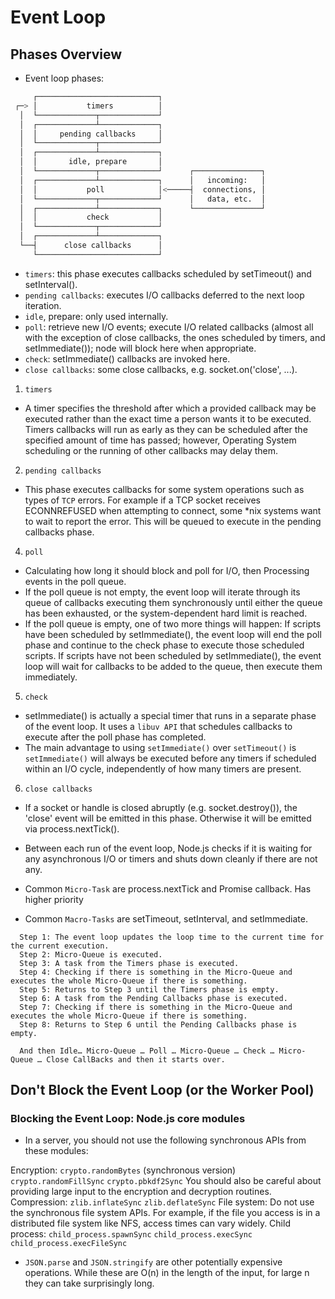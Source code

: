 # Event Loop

## Phases Overview

- Event loop phases:

```bash
     ┌───────────────────────────┐
 ┌─> │           timers          │
  │  └─────────────┬─────────────┘
  │  ┌─────────────┴─────────────┐
  │  │     pending callbacks     │
  │  └─────────────┬─────────────┘
  │  ┌─────────────┴─────────────┐
  │  │       idle, prepare       │
  │  └─────────────┬─────────────┘      ┌───────────────┐
  │  ┌─────────────┴─────────────┐      │   incoming:   │
  │  │           poll            │<─────┤  connections, │
  │  └─────────────┬─────────────┘      │   data, etc.  │
  │  ┌─────────────┴─────────────┐      └───────────────┘
  │  │           check           │
  │  └─────────────┬─────────────┘
  │  ┌─────────────┴─────────────┐
  └──┤      close callbacks      │
     └───────────────────────────┘
```

- `timers`: this phase executes callbacks scheduled by setTimeout() and setInterval().
- `pending callbacks`: executes I/O callbacks deferred to the next loop iteration.
- `idle`, prepare: only used internally.
- `poll`: retrieve new I/O events; execute I/O related callbacks (almost all with the exception of close callbacks,
  the ones scheduled by timers, and setImmediate()); node will block here when appropriate.
- `check`: setImmediate() callbacks are invoked here.
- `close callbacks`: some close callbacks, e.g. socket.on('close', ...).

1. `timers`

- A timer specifies the threshold after which a provided callback may be executed rather than the exact time a
  person wants it to be executed. Timers callbacks will run as early as they can be scheduled after the specified
  amount of time has passed; however, Operating System scheduling or the running of other callbacks may delay them.

2. `pending callbacks`

- This phase executes callbacks for some system operations such as types of `TCP` errors. For example if a TCP socket
  receives ECONNREFUSED when attempting to connect, some \*nix systems want to wait to report the error.
  This will be queued to execute in the pending callbacks phase.

4. `poll`

- Calculating how long it should block and poll for I/O, then Processing events in the poll queue.
- If the poll queue is not empty, the event loop will iterate through its queue of callbacks executing
  them synchronously until either the queue has been exhausted, or the system-dependent hard limit is reached.
- If the poll queue is empty, one of two more things will happen:
  If scripts have been scheduled by setImmediate(), the event loop will end the poll phase and continue to the check phase
  to execute those scheduled scripts. If scripts have not been scheduled by setImmediate(), the event loop will wait for
  callbacks to be added to the queue, then execute them immediately.

5. `check`

- setImmediate() is actually a special timer that runs in a separate phase of the event loop. It uses a `libuv API`
  that schedules callbacks to execute after the poll phase has completed.
- The main advantage to using `setImmediate()` over `setTimeout()` is `setImmediate()` will always be executed before any timers
  if scheduled within an I/O cycle, independently of how many timers are present.

6. `close callbacks`

- If a socket or handle is closed abruptly (e.g. socket.destroy()), the 'close' event will be emitted in this phase.
  Otherwise it will be emitted via process.nextTick().

- Between each run of the event loop, Node.js checks if it is waiting for any asynchronous I/O or timers and shuts
  down cleanly if there are not any.

- Common `Micro-Task` are process.nextTick and Promise callback. Has higher priority
- Common `Macro-Tasks` are setTimeout, setInterval, and setImmediate.

```
  Step 1: The event loop updates the loop time to the current time for the current execution.
  Step 2: Micro-Queue is executed.
  Step 3: A task from the Timers phase is executed.
  Step 4: Checking if there is something in the Micro-Queue and executes the whole Micro-Queue if there is something.
  Step 5: Returns to Step 3 until the Timers phase is empty.
  Step 6: A task from the Pending Callbacks phase is executed.
  Step 7: Checking if there is something in the Micro-Queue and executes the whole Micro-Queue if there is something.
  Step 8: Returns to Step 6 until the Pending Callbacks phase is empty.

  And then Idle… Micro-Queue … Poll … Micro-Queue … Check … Micro-Queue … Close CallBacks and then it starts over.
```

## Don't Block the Event Loop (or the Worker Pool)

### Blocking the Event Loop: Node.js core modules

- In a server, you should not use the following synchronous APIs from these modules:

Encryption:
`crypto.randomBytes` (synchronous version)
`crypto.randomFillSync`
`crypto.pbkdf2Sync`
You should also be careful about providing large input to the encryption and decryption routines.
Compression:
`zlib.inflateSync`
`zlib.deflateSync`
File system:
Do not use the synchronous file system APIs. For example, if the file you access is in a distributed file system like NFS, access times can vary widely.
Child process:
`child_process.spawnSync`
`child_process.execSync`
`child_process.execFileSync`

- `JSON.parse` and `JSON.stringify` are other potentially expensive operations. While these are O(n) in the length of the input,
  for large n they can take surprisingly long.
